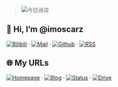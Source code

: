 > ![今日诗词](https://v2.jinrishici.com/one.svg)

<h2>👋 Hi, I’m @imoscarz</h2>

[![Bilibili](https://img.shields.io/badge/Bilibili-imoscarz-blue?style=social&logo=bilibili)](https://space.bilibili.com/520436174) · [![Mail](https://img.shields.io/badge/Mail-admin@imoscarz.eu.org-blue?style=social&logo=gmail)](mailto:admin@imoscarz.eu.org) · [![Github](https://img.shields.io/badge/Github-imoscarz-black?style=social&logo=github)](https://github.com/imoscarz) · [![RSS](https://img.shields.io/badge/RSS-atom.xml-black?style=social&logo=RSS)](https://blog.imoscarz.eu.org/atom.xml)

<h2>🌐 My URLs</h2>

[![Homepage](https://img.shields.io/website?down_color=lightgrey&down_message=offline&style=for-the-badge&up_color=orange&up_message=online&label=HOME&url=https://imoscarz.eu.org)](https://imoscarz.eu.org) · [![Blog](https://img.shields.io/website?down_color=lightgrey&down_message=offline&style=for-the-badge&up_color=green&up_message=online&label=BLOG&url=https://blog.imoscarz.eu.org)](https://blog.imoscarz.eu.org) · [![Status](https://img.shields.io/website?down_color=lightgrey&down_message=offline&style=for-the-badge&up_color=yellow&up_message=online&label=STATUS&url=https://status.imoscarz.eu.org)](https://status.imoscarz.eu.org) · [![Drive](https://img.shields.io/website?down_color=lightgrey&down_message=offline&style=for-the-badge&up_color=blue&up_message=online&label=DRIVE&url=https://drive.imoscarz.eu.org)](https://drive.imoscarz.eu.org)

